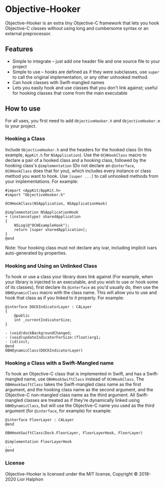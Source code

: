 # Objective-Hooker

Objective-Hooker is an extra tiny Objective-C framework that lets you hook Objective-C classes without using long and cumbersome syntax or an external preprocessor.

## Features

* Simple to integrate – just add one header file and one source file to your project
* Simple to use – hooks are defined as if they were subclasses, use `super` to call the original implementation, or any other unhooked method.
* Can hook classes with Swift-mangled names
* Lets you easily hook and use classes that you don't link against; useful for hooking classes that come from the main executable

## How to use

For all uses, you first need to add `ObjectiveHooker.h` and `ObjectiveHooker.m` to your project.

### Hooking a Class

Include `ObjectiveHooker.h` and the headers for the hooked class (In this example, `AppKit.h` for `NSApplication`).  Use the `OCHHookClass` macro to declare a pair of a hooked class and a hooking class, followed by the hooking class's `@implementation` (Do not declare an `@interface`, `OCHHookClass` does that for you), which includes every instance or class method you want to hook. Use `[super ...]` to call unhooked methods from your implementations. For example:

```
#import <AppKit/AppKit.h>
#import "ObjectiveHooker.h"

OCHHookClass(NSApplication, NSApplicationHook)

@implementation NSApplicationHook
+ (instancetype) sharedApplication
{
    NSLog(@"OCHExampleHook");
    return [super sharedApplication];
}
@end
```

Note: Your hooking class must not declare any ivar, including implicit ivars auto-generated by properties.

### Hooking and Using an Unlinked Class

To hook or use a class your library does link against (For example, when your library is injected to an executable, and you wish to use or hook some of its classes), first declare its `@interface` as you'd usually do, then use the `OBHDynamicClass` macro with the class name. This will allow you to use and hook that class as if you linked to it properly. For example:

```
@interface DOCKIndicatorLayer : CALayer
{
    @public
    int _currentIndicatorSize;
}

- (void)dockBackgroundChanged;
- (void)updateIndicatorForSize:(float)arg1;
- (id)init;
@end
OBHDynamicClass(DOCKIndicatorLayer)
```

### Hooking a Class with a Swift-Mangled name

To hook an Objective-C class that is implemented in Swift, and has a Swift-mangled name, use `OBHHookSwiftClass` instead of `OCHHookClass`.  The `OBHHookSwiftClass` takes the Swift-mangled class name as the first argument, and the hooking class name as the second argument, and the Objective-C non-mangled class name as the third argument. All Swift-mangled classes are treated as if they're dynamically linked using `OBHDynamicClass`, but will use the Objective-C name you used as the third argument (for `@interface`, for example) for example:

```
@interface FloorLayer : CALayer
@end

OBHHookSwiftClass(Dock.FloorLayer, FloorLayerHook, FloorLayer)

@implementation FloorLayerHook
...
@end
```

### License

Objective-Hooker is licensed under the MIT license, Copyright © 2018-2020 Lior Halphon
